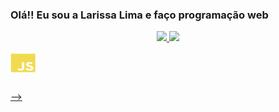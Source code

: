 ### Olá!! Eu sou a Larissa Lima e faço programação web
<div align="center">
  <a href="https://github.com/LarissaLima1">
  <img height="180em" src="https://github-readme-stats.vercel.app/api?username=LarissaLima1&show_icons=true&theme=dracula&include_all_commits=true&count_private=true"/>
  <img height="180em" src="https://github-readme-stats.vercel.app/api/top-langs/?username=LarissaLima1&layout=compact&langs_count=7&theme=dracula"/>
</div>
<div style="display: inline_block"><br>
  <img align="center" alt="Rafa-Js" height="30" width="40" src="https://raw.githubusercontent.com/devicons/devicon/master/icons/javascript/javascript-plain.svg">
 
  ##
-->
